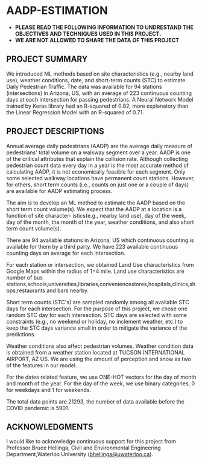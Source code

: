 # AADP-ESTIMATION

* **PLEASE READ THE FOLLOWING INFORMATION TO UNDRESTAND THE OBJECTIVES AND TECHNIQUES USED IN THIS PROJECT.**
* **WE ARE NOT ALLOWED TO SHARE THE DATA OF THIS PROJECT**

## PROJECT SUMMARY
We introduced ML methods based on site characteristics (e.g., nearby land use), weather conditions, date, and short-term counts (STC) to estimate Daily Pedestrian Traffic. The data was available for 94 stations (intersections) in Arizona, US, with an average of 223 continuous counting days at each intersection for passing pedestrians. A Neural Network Model trained by Keras library had an R-squared of 0.82, more explanatory than the Linear Regression Model with an R-squared of 0.71.

## PROJECT DESCRIPTIONS
Annual average daily pedestrians (AADP) are the average daily measure of pedestrians'
total volume on a walkway segment over a year. AADP is one of the critical attributes that
explain the collision rate. Although collecting pedestrian count data every day in a year
is the most accurate method of calculating AADP, it is not economically feasible for each
segment. Only some selected walkway locations have permanent count stations. However,
for others, short term counts (i.e., counts on just one or a couple of days) are available for
AADP estimating process.

The aim is to develop an ML method to estimate the AADP based on the short term
count volume(s). We expect that the AADP at a location is a function of site character-
istics(e.g., nearby land use), day of the week, day of the month, the month of the year,
weather conditions, and also short term count volume(s).

There are 94 available stations in Arizona, US which continuous counting is available
for them by a third party. We have 223 available continuous counting days on average for
each intersection.

For each station or intersection, we obtained Land Use characteristics from Google Maps
within the radius of 1=4 mile.
Land use characteristics are number of bus stations,schools,universities,libraries,conveniencestores,hospitals,clinics,shops,restaurants and bars nearby.

Short term counts (STC's) are sampled randomly among all available STC days for
each intersection. For the purpose of this project, we chose one random STC day for each
intersection. STC days are selected with some constraints (e.g., no weekend or holiday,
no inclement weather, etc.) to keep the STC days variance small in order to mitigate the
variance of the predictions.

Weather conditions also affect pedestrian volumes. Weather condition data is obtained
from a weather station located at TUCSON INTERNATIONAL AIRPORT, AZ US. We
are using the amount of perception and snow as two of the features in our model.

For the dates related feature, we use ONE-HOT vectors for the day of month and month
of the year. For the day of the week, we use binary categories, 0 for weekdays and 1 for
weekends.

The total data points are 21293, the number of data available before the COVID pandemic is 5901.

## ACKNOWLEDGMENTS
I would like to acknowledge continuous support for this project from Professor Bruce
Hellinga, Civil and Environmental Engineering Department,Waterloo University (bhellinga@uwaterloo.ca).

